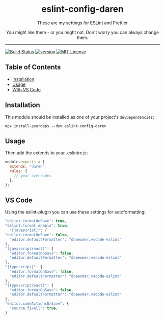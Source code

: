 <div align="center">
<h1>eslint-config-daren</h1>

<p>These are my settings for ESLint and Prettier</p>
<p>You might like them - or you might not. Don't worry you can always change them.</p>
</div>

---

<!-- prettier-ignore-start -->
[![Build Status][build-badge]][build]
[![version][version-badge]][package]
[![MIT License][license-badge]][license]
<!-- prettier-ignore-end -->

## Table of Contents

<!-- START doctoc generated TOC please keep comment here to allow auto update -->
<!-- DON'T EDIT THIS SECTION, INSTEAD RE-RUN doctoc TO UPDATE -->

- [Installation](#installation)
- [Usage](#usage)
- [With VS Code](#with-vs-code)

<!-- END doctoc generated TOC please keep comment here to allow auto update -->

## Installation

This module should be installed as one of your project's `devDependencies`:

```
npx install-peerdeps --dev eslint-config-daren
```

## Usage

Then add the extends to your .eslintrc.js:

```js
module.exports = {
  extends: "daren",
  rules: {
    // your overrides
  },
};
```

## VS Code

Using the eslint-plugin you can use these settings for autoformatting:

```js
"editor.formatOnSave": true,
"eslint.format.enable": true,
  "[javascript]": {
"editor.formatOnSave": false,
  "editor.defaultFormatter": "dbaeumer.vscode-eslint"
},
"[javascriptreact]": {
  "editor.formatOnSave": false,
  "editor.defaultFormatter": "dbaeumer.vscode-eslint"
},
"[typescript]": {
  "editor.formatOnSave": false,
  "editor.defaultFormatter": "dbaeumer.vscode-eslint"
},
"[typescriptreact]": {
  "editor.formatOnSave": false,
  "editor.defaultFormatter": "dbaeumer.vscode-eslint"
},
"editor.codeActionsOnSave": {
  "source.fixAll": true,
}
```

<!-- prettier-ignore-start -->
[npm]: https://www.npmjs.com
[node]: https://nodejs.org
[build-badge]: https://img.shields.io/github/workflow/status/daren-malfait/eslint-config-daren/CI?logo=github&style=flat-square
[build]: https://github.com/daren-malfait/eslint-config-daren/actions?query=workflow
[version-badge]: https://img.shields.io/npm/v/eslint-config-daren.svg?style=flat-square
[package]: https://www.npmjs.com/package/eslint-config-daren
[downloads-badge]: https://img.shields.io/npm/dm/eslint-config-daren.svg?style=flat-square
[license-badge]: https://img.shields.io/npm/l/eslint-config-daren.svg?style=flat-square
[license]: https://github.com/daren-malfait/eslint-config-daren/blob/main/LICENSE
<!-- prettier-ignore-end -->
